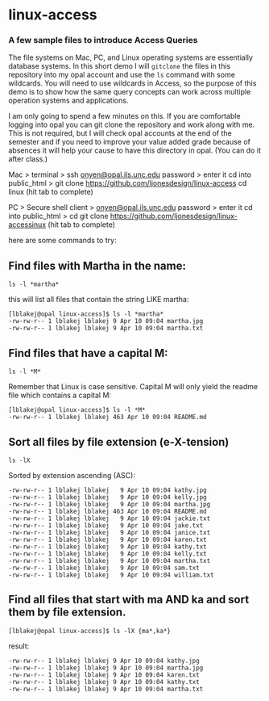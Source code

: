 # linux-access
### A few sample files to introduce Access Queries

The file systems on Mac, PC, and Linux operating systems are essentially database systems. In this short demo I will ```gitclone``` the files in this repository into my opal account and use the ``ls`` command with some wildcards. You will need to use wildcards in Access, so the purpose of this demo is to show how the same query concepts can work across multiple operation systems and applications. 

I am only going to spend a few minutes on this. If you are comfortable logging into opal you can git clone the repository and work along with me. This is not required, but I will check opal accounts at the end of the semester and if you need to improve your value added grade because of absences it will help your cause to have this directory in opal. (You can do it after class.)

Mac > 
terminal > 
ssh onyen@opal.ils.unc.edu 
password > enter it
cd into public_html > 
git clone https://github.com/ljonesdesign/linux-access
cd linux (hit tab to complete)


PC > 
Secure shell client >
onyen@opal.ils.unc.edu 
password > enter it
cd into public_html > 
cd git clone https://github.com/ljonesdesign/linux-accessinux (hit tab to complete)

here are some commands to try:

## Find files with Martha in the name:
```
ls -l *martha*
```
this will list all files that contain the string LIKE martha:

```
[lblakej@opal linux-access]$ ls -l *martha*
-rw-rw-r-- 1 lblakej lblakej 9 Apr 10 09:04 martha.jpg
-rw-rw-r-- 1 lblakej lblakej 9 Apr 10 09:04 martha.txt
```

## Find files that have a capital M:
```
ls -l *M*
```
Remember that Linux is case sensitive. Capital M will only yield the readme file which contains a capital M:
```
[lblakej@opal linux-access]$ ls -l *M*
-rw-rw-r-- 1 lblakej lblakej 463 Apr 10 09:04 README.md
```

## Sort all files by file extension (e-**X**-tension)

```
ls -lX
```

Sorted by extension ascending (ASC):
```
-rw-rw-r-- 1 lblakej lblakej   9 Apr 10 09:04 kathy.jpg
-rw-rw-r-- 1 lblakej lblakej   9 Apr 10 09:04 kelly.jpg
-rw-rw-r-- 1 lblakej lblakej   9 Apr 10 09:04 martha.jpg
-rw-rw-r-- 1 lblakej lblakej 463 Apr 10 09:04 README.md
-rw-rw-r-- 1 lblakej lblakej   9 Apr 10 09:04 jackie.txt
-rw-rw-r-- 1 lblakej lblakej   9 Apr 10 09:04 jake.txt
-rw-rw-r-- 1 lblakej lblakej   9 Apr 10 09:04 janice.txt
-rw-rw-r-- 1 lblakej lblakej   9 Apr 10 09:04 karen.txt
-rw-rw-r-- 1 lblakej lblakej   9 Apr 10 09:04 kathy.txt
-rw-rw-r-- 1 lblakej lblakej   9 Apr 10 09:04 kelly.txt
-rw-rw-r-- 1 lblakej lblakej   9 Apr 10 09:04 martha.txt
-rw-rw-r-- 1 lblakej lblakej   9 Apr 10 09:04 sam.txt
-rw-rw-r-- 1 lblakej lblakej   9 Apr 10 09:04 william.txt
```
## Find all files that start with ma AND ka and sort them by file extension.

```
[lblakej@opal linux-access]$ ls -lX {ma*,ka*}
```
result:

```
-rw-rw-r-- 1 lblakej lblakej 9 Apr 10 09:04 kathy.jpg
-rw-rw-r-- 1 lblakej lblakej 9 Apr 10 09:04 martha.jpg
-rw-rw-r-- 1 lblakej lblakej 9 Apr 10 09:04 karen.txt
-rw-rw-r-- 1 lblakej lblakej 9 Apr 10 09:04 kathy.txt
-rw-rw-r-- 1 lblakej lblakej 9 Apr 10 09:04 martha.txt
```

